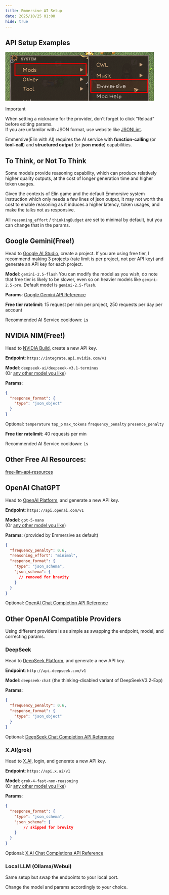 ```yaml
---
title: Emmersive AI Setup
date: 2025/10/25 01:00
hide: true
---
```


## API Setup Examples

![](https://github.com/gottyduke/Elin.Plugins/blob/master/Emmersive/assets/access_en.png?raw=true)

> [!Important]
> When setting a nickname for the provider, don't forget to click "Reload" before editing params.   
> If you are unfamilar with JSON format, use website like [JSONLint](https://jsonlint.com/).

Emmersive(Elin with AI) requires the AI service with **function-calling** (or **tool-call**) and **structured output** (or **json mode**) capabilities.

## To Think, or Not To Think 

Some models provide reasoning capability, which can produce relatively higher quality outputs, at the cost of longer generation time and higher token usages. 

Given the contexts of Elin game and the default Emmersive system instruction which only needs a few lines of json output, it may not worth the cost to enable reasoning as it induces a higher latency, token usages, and make the talks not as responsive.

All `reasoning_effort` / `thinkingBudget` are set to minimal by default, but you can change that in the params.

## Google Gemini(Free!)

Head to [Google AI Studio](https://aistudio.google.com/projects), create a project. If you are using free tier, I recommend making 3 projects (rate limit is per project, not per API key) and generate an API key for each project.

**Model**: `gemini-2.5-flash` You can modify the model as you wish, do note that free tier is likely to be slower, even so on heavier models like `gemini-2.5-pro`.  Default model is `gemini-2.5-flash`.

**Params**:
[Google Gemini API Reference](https://ai.google.dev/api/generate-content#request-body)

**Free tier ratelimit**: 15 request per min per project, 250 requests per day per account

Recommended AI Service cooldown: `1`s

## NVIDIA NIM(Free!)

Head to [NVIDIA Build](https://build.nvidia.com/settings/api-keys), create a new API key.

**Endpoint**: `https://integrate.api.nvidia.com/v1`<C prev />  

**Model**: `deepseek-ai/deepseek-v3.1-terminus`<C prev />  
(Or [any other model you like](https://docs.api.nvidia.com/nim/reference/deepseek-ai-deepseek-v3_1-terminus))

**Params**:
```json
{
  "response_format": {
    "type": "json_object"
  }
}
```
Optional: `temperature` `top_p` `max_tokens` `frequency_penalty` `presence_penalty`

**Free tier ratelimit**: 40 requests per min

Recommended AI Service cooldown: `1`s

## Other Free AI Resources:

[free-llm-api-resources](https://github.com/cheahjs/free-llm-api-resources)

## OpenAI ChatGPT

Head to [OpenAI Platform](https://platform.openai.com/api-keys), and generate a new API key.

**Endpoint**: `https://api.openai.com/v1`<C prev />

**Model**: `gpt-5-nano`<C prev />  
(Or [any other model you like](https://platform.openai.com/docs/pricing))

**Params**: (provided by Emmersive as default)
```json
{
  "frequency_penalty": 0.6,
  "reasoning_effort": "minimal",
  "response_format": {
    "type": "json_schema",
    "json_schema": {
      // removed for brevity
    }
  }
}
```
Optional: [OpenAI Chat Completion API Reference](https://platform.openai.com/docs/api-reference/chat/create)

## Other OpenAI Compatible Providers

Using different providers is as simple as swapping the endpoint, model, and correcting params.

### DeepSeek

Head to [DeepSeek Platform](https://platform.deepseek.com/api_keys), and generate a new API key.

**Endpoint**: `http://api.deepseek.com/v1`<C prev /> 

**Model**: `deepseek-chat`<C prev /> (the thinking-disabled variant of DeepSeekV3.2-Exp)

**Params**:
```json
{
  "frequency_penalty": 0.6,
  "response_format": {
    "type": "json_object"
  }
}
```
Optional: [DeepSeek Chat Completion API Reference](https://api-docs.deepseek.com/api/create-chat-completion)

### X.AI(grok)

Head to [X.AI](https://docs.x.ai/docs/models), login, and generate a new API key.

**Endpoint**: `https://api.x.ai/v1`<C prev />

**Model**: `grok-4-fast-non-reasoning`<C prev />  
(Or [any other model you like](https://docs.x.ai/docs/models))

**Params**:
```json
{
  "response_format": {
    "type": "json_schema",
    "json_schema": {
        // skipped for brevity
    }
  }
}
```
Optional: [X.AI Chat Completions API Reference](https://docs.x.ai/docs/api-reference#chat-completions)

### Local LLM (Ollama/Webui)

Same setup but swap the endpoints to your local port.

Change the model and params accordingly to your choice.